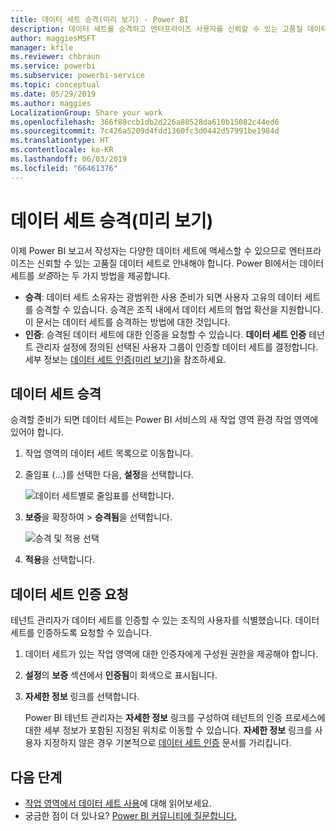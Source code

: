 ```yaml
---
title: 데이터 세트 승격(미리 보기) - Power BI
description: 데이터 세트를 승격하고 엔터프라이즈 사용자를 신뢰할 수 있는 고품질 데이터 세트로 안내하는 방법을 알아봅니다.
author: maggiesMSFT
manager: kfile
ms.reviewer: chbraun
ms.service: powerbi
ms.subservice: powerbi-service
ms.topic: conceptual
ms.date: 05/29/2019
ms.author: maggies
LocalizationGroup: Share your work
ms.openlocfilehash: 366f80ccb1db2d226a80528da610b15082c44ed6
ms.sourcegitcommit: 7c426a5209d4fdd1360fc3d0442d57991be1984d
ms.translationtype: HT
ms.contentlocale: ko-KR
ms.lasthandoff: 06/03/2019
ms.locfileid: "66461376"
---
```

# <a name="promote-your-dataset-preview"></a>데이터 세트 승격(미리 보기)

이제 Power BI 보고서 작성자는 다양한 데이터 세트에 액세스할 수 있으므로 엔터프라이즈는 신뢰할 수 있는 고품질 데이터 세트로 안내해야 합니다. Power BI에서는 데이터 세트를 *보증*하는 두 가지 방법을 제공합니다.

- **승격**: 데이터 세트 소유자는 광범위한 사용 준비가 되면 사용자 고유의 데이터 세트를 승격할 수 있습니다. 승격은 조직 내에서 데이터 세트의 협업 확산을 지원합니다. 이 문서는 데이터 세트를 승격하는 방법에 대한 것입니다.
- **인증**: 승격된 데이터 세트에 대한 인증을 요청할 수 있습니다. **데이터 세트 인증** 테넌트 관리자 설정에 정의된 선택된 사용자 그룹이 인증할 데이터 세트를 결정합니다. 세부 정보는 [데이터 세트 인증(미리 보기)](service-datasets-certify.md)을 참조하세요.

## <a name="promote-a-dataset"></a>데이터 세트 승격

승격할 준비가 되면 데이터 세트는 Power BI 서비스의 새 작업 영역 환경 작업 영역에 있어야 합니다.

1. 작업 영역의 데이터 세트 목록으로 이동합니다.
 
1. 줄임표 (...)를 선택한 다음, **설정**을 선택합니다.

    ![데이터 세트별로 줄임표를 선택합니다.](media/service-datasets-certify-promote/power-bi-dataset-settings.png)

1. **보증**을 확장하여 > **승격됨**을 선택합니다.

    ![승격 및 적용 선택](media/service-datasets-certify-promote/power-bi-dataset-promoted-endorsement.png)

1. **적용**을 선택합니다.

## <a name="request-dataset-certification"></a>데이터 세트 인증 요청

테넌트 관리자가 데이터 세트를 인증할 수 있는 조직의 사용자를 식별했습니다. 데이터 세트를 인증하도록 요청할 수 있습니다.

1. 데이터 세트가 있는 작업 영역에 대한 인증자에게 구성원 권한을 제공해야 합니다.

1. **설정**의 **보증** 섹션에서 **인증됨**이 회색으로 표시됩니다.

1. **자세한 정보** 링크를 선택합니다.

    Power BI 테넌트 관리자는 **자세한 정보** 링크를 구성하여 테넌트의 인증 프로세스에 대한 세부 정보가 포함된 지정된 위치로 이동할 수 있습니다.   **자세한 정보** 링크를 사용자 지정하지 않은 경우 기본적으로 [데이터 세트 인증](service-datasets-certify.md) 문서를 가리킵니다.

## <a name="next-steps"></a>다음 단계

* [작업 영역에서 데이터 세트 사용](service-datasets-across-workspaces.md)에 대해 읽어보세요.
* 궁금한 점이 더 있나요? [Power BI 커뮤니티에 질문합니다.](http://community.powerbi.com/)

